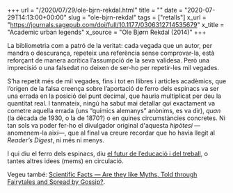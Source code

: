 +++
url = "/2020/07/29/ole-bjrn-rekdal.html"
title = ""
date = "2020-07-29T14:13:00+00:00"
slug = "ole-bjrn-rekdal"
tags = ["retalls"]
x_url = "https://journals.sagepub.com/doi/full/10.1177/0306312714535679"
x_title = "Academic urban legends"
x_source = "Ole Bjørn Rekdal (2014)"
+++

La bibliometria com a patró de la veritat: cada vegada que un autor, per mandra o descurança, repeteix una referència sense comprovar-la, està reforçant de manera acrítica l’assumpció de la seva validesa. Però una imprecisió o una falsedat no deixen de ser-ho per repetir-les mil vegades.

S’ha repetit més de mil vegades, fins i tot en llibres i articles acadèmics, que l’origen de la falsa creença sobre l’aportació de ferro dels espinacs va ser una errada en la posició del punt decimal, que hauria multiplicat per deu la quantitat real. I tanmateix, ningú ha sabut mai detallar *qui* exactament va cometre aquella errada (uns “químics alemanys” anònims, es va dir), *quan* (la dècada de 1930, o la de 1870?) o en quines circumstàncies concretes. Ni tan sols va poder fer-ho el divulgador original d'aquesta *hipòtesi* —anomenem-la així—, que al final va creure recordar que ho havia llegit al *Reader’s Digest*, ni més ni menys.

I qui diu el ferro dels espinacs, diu [el futur de l’educació i del treball](https://elpais.com/elpais/2017/03/10/hechos/1489146364_790212.html), o tantes altres idees (mems) en circulació.

Vegeu també: [Scientific Facts — Are they like Myths, Told through Fairytales and Spread by Gossip?](/2018/09/28/scientific-facts-are.html).
